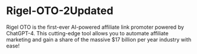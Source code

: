 # Rigel-OTO-2Updated
Rigel OTO is the first-ever AI-powered affiliate link promoter powered by ChatGPT-4. This cutting-edge tool allows you to automate affiliate marketing and gain a share of the massive $17 billion per year industry with ease!
